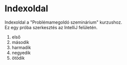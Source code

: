 # Indexoldal
Indexoldal a "Problémamegoldó szeminárium" kurzushoz.
</br>
Ez egy próba szerkesztés az IntelliJ felületén.

1. első
2. második
3. harmadik
4. negyedik
5. ötödik